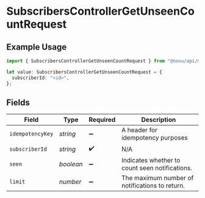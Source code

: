 # SubscribersControllerGetUnseenCountRequest

## Example Usage

```typescript
import { SubscribersControllerGetUnseenCountRequest } from "@novu/api/models/operations";

let value: SubscribersControllerGetUnseenCountRequest = {
  subscriberId: "<id>",
};
```

## Fields

| Field                                          | Type                                           | Required                                       | Description                                    |
| ---------------------------------------------- | ---------------------------------------------- | ---------------------------------------------- | ---------------------------------------------- |
| `idempotencyKey`                               | *string*                                       | :heavy_minus_sign:                             | A header for idempotency purposes              |
| `subscriberId`                                 | *string*                                       | :heavy_check_mark:                             | N/A                                            |
| `seen`                                         | *boolean*                                      | :heavy_minus_sign:                             | Indicates whether to count seen notifications. |
| `limit`                                        | *number*                                       | :heavy_minus_sign:                             | The maximum number of notifications to return. |